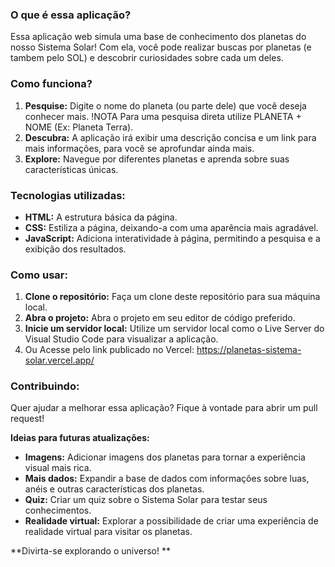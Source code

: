 ### O que é essa aplicação?

Essa aplicação web simula uma base de conhecimento dos planetas do nosso Sistema Solar!  Com ela, você pode realizar buscas por planetas (e tambem pelo SOL) e descobrir curiosidades sobre cada um deles. 

### Como funciona?

1. **Pesquise:** Digite o nome do planeta (ou parte dele) que você deseja conhecer mais. !NOTA Para uma pesquisa direta utilize PLANETA + NOME (Ex: Planeta Terra).
2. **Descubra:** A aplicação irá exibir uma descrição concisa e um link para mais informações, para você se aprofundar ainda mais.
3. **Explore:** Navegue por diferentes planetas e aprenda sobre suas características únicas.

### Tecnologias utilizadas:

* **HTML:** A estrutura básica da página.
* **CSS:** Estiliza a página, deixando-a com uma aparência mais agradável.
* **JavaScript:** Adiciona interatividade à página, permitindo a pesquisa e a exibição dos resultados.

### Como usar:

1. **Clone o repositório:** Faça um clone deste repositório para sua máquina local.
2. **Abra o projeto:** Abra o projeto em seu editor de código preferido.
3. **Inicie um servidor local:** Utilize um servidor local como o Live Server do Visual Studio Code para visualizar a aplicação.
4. Ou Acesse pelo link publicado no Vercel: https://planetas-sistema-solar.vercel.app/

### Contribuindo:

Quer ajudar a melhorar essa aplicação? Fique à vontade para abrir um pull request! 

**Ideias para futuras atualizações:**

* **Imagens:** Adicionar imagens dos planetas para tornar a experiência visual mais rica.
* **Mais dados:** Expandir a base de dados com informações sobre luas, anéis e outras características dos planetas.
* **Quiz:** Criar um quiz sobre o Sistema Solar para testar seus conhecimentos.
* **Realidade virtual:** Explorar a possibilidade de criar uma experiência de realidade virtual para visitar os planetas.

**Divirta-se explorando o universo! **
